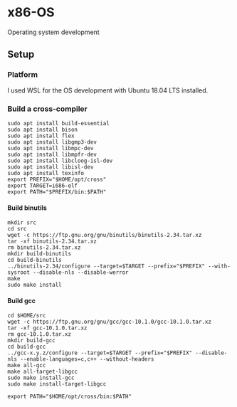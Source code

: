 # x86-OS
Operating system development

## Setup
### Platform
I used WSL for the OS development with Ubuntu 18.04 LTS installed.
### Build a cross-compiler
```
sudo apt install build-essential
sudo apt install bison
sudo apt install flex
sudo apt install libgmp3-dev
sudo apt install libmpc-dev
sudo apt install libmpfr-dev
sudo apt install libcloog-isl-dev
sudo apt install libisl-dev
sudo apt install texinfo
export PREFIX="$HOME/opt/cross"
export TARGET=i686-elf
export PATH="$PREFIX/bin:$PATH"
```
#### Build binutils
```
mkdir src
cd src
wget -c https://ftp.gnu.org/gnu/binutils/binutils-2.34.tar.xz   
tar -xf binutils-2.34.tar.xz  
rm binutils-2.34.tar.xz
mkdir build-binutils
cd build-binutils
../binutils-2.34/configure --target=$TARGET --prefix="$PREFIX" --with-sysroot --disable-nls --disable-werror
make
sudo make install
```
#### Build gcc
```
cd $HOME/src
wget -c https://ftp.gnu.org/gnu/gcc/gcc-10.1.0/gcc-10.1.0.tar.xz
tar -xf gcc-10.1.0.tar.xz
rm gcc-10.1.0.tar.xz
mkdir build-gcc
cd build-gcc
../gcc-x.y.z/configure --target=$TARGET --prefix="$PREFIX" --disable-nls --enable-languages=c,c++ --without-headers
make all-gcc
make all-target-libgcc
sudo make install-gcc
sudo make install-target-libgcc

export PATH="$HOME/opt/cross/bin:$PATH"
```
